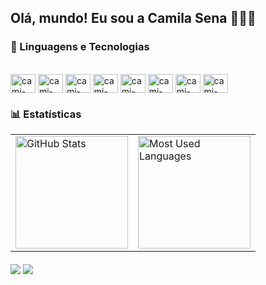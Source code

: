 ## Olá, mundo! Eu sou a Camila Sena 👩🏻‍💻

<!-- **`Desenvolvedora FullStack`** -->

### 🤖 Linguagens e Tecnologias

<div style="display: inline_block"><br>
  <img align="center" alt="cami-Ts" height="30" width="40" src="https://cdn.jsdelivr.net/gh/devicons/devicon@latest/icons/javascript/javascript-original.svg">
  <img align="center" alt="cami-Ts" height="30" width="40" src="https://cdn.jsdelivr.net/gh/devicons/devicon@latest/icons/typescript/typescript-original.svg">
  <img align="center" alt="cami-React" height="30" width="40" src="https://cdn.jsdelivr.net/gh/devicons/devicon@latest/icons/react/react-original.svg">
  <img align="center" alt="cami-HTML" height="30" width="40" src="https://cdn.jsdelivr.net/gh/devicons/devicon@latest/icons/html5/html5-original.svg">
  <img align="center" alt="cami-CSS" height="30" width="40" src="https://cdn.jsdelivr.net/gh/devicons/devicon@latest/icons/css3/css3-original.svg">
  <img align="center" alt="cami-CSS" height="30" width="40" src="https://cdn.jsdelivr.net/gh/devicons/devicon@latest/icons/tailwindcss/tailwindcss-original.svg">
  <img align="center" alt="cami-Python" height="30" width="40" src="https://cdn.jsdelivr.net/gh/devicons/devicon@latest/icons/python/python-original.svg">
  <img align="center" alt="cami-Csharp" height="30" width="40" src="https://cdn.jsdelivr.net/gh/devicons/devicon@latest/icons/csharp/csharp-original.svg">
</div>

### 📊 Estatísticas

<table>
  <tr>
    <td>
      <img 
        alt="GitHub Stats" 
        height="180" 
        src="https://github-readme-stats.vercel.app/api?username=camilasena-a&show_icons=true&theme=tokyonight&include_all_commits=true&locale=pt-br" 
      />
    </td>
    <td>
      <img 
        alt="Most Used Languages" 
        height="180" 
        src="https://github-readme-stats.vercel.app/api/top-langs/?username=camilasena-a&theme=tokyonight&layout=compact&custom_title=Tecnologias&langs_count=9" 
      />
    </td>
  </tr>
</table>

<div style="margin-top: 20px;">
  <a href = "mailto:camilasenaraujo@gmail.com"><img src="https://img.shields.io/badge/-Gmail-%23333?style=for-the-badge&logo=gmail&logoColor=white" target="_blank"></a>
  <a href="https://www.linkedin.com/in/camila-ara%C3%BAjo-994118204/" target="_blank"><img src="https://img.shields.io/badge/-LinkedIn-%230077B5?style=for-the-badge&logo=linkedin&logoColor=white" target="_blank"></a> 
</div>
